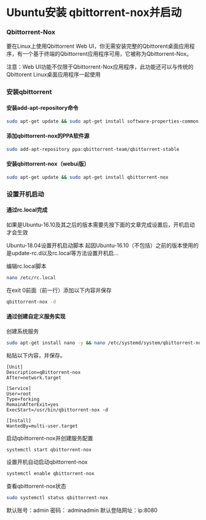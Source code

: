 # Ubuntu安装 qbittorrent-nox并启动



### Qbittorrent-Nox

要在Linux上使用Qbittorrent Web UI，你无需安装完整的Qbittorent桌面应用程序，有一个基于终端的Qbittorrent应用程序可用，它被称为Qbittorrent-Nox。

注意：Web UI功能不仅限于Qbittorrent-Nox应用程序，此功能还可以与传统的Qbittorent Linux桌面应用程序一起使用



### 安装qbittorrent

#### 安装add-apt-repository命令
```bash
sudo apt-get update && sudo apt-get install software-properties-common -y
```
#### 添加qbittorrent-nox的PPA软件源
```bash
sudo add-apt-repository ppa:qbittorrent-team/qbittorrent-stable
```
#### 安装qbittorrent-nox（webui版）
```bash
sudo apt-get update && sudo apt-get install qbittorrent-nox
```
### 设置开机启动
#### 通过rc.local完成

如果是Ubuntu-16.10及其之后的版本需要先按下面的文章完成设置后，开机启动才会生效

Ubuntu-18.04设置开机启动脚本
起因Ubuntu-16.10（不包括）之前的版本使用的是update-rc.d以及rc.local等方法设置开机启...

编辑rc.local脚本
```bash
nano /etc/rc.local
```
在exit 0前面（前一行）添加以下内容并保存
```bash
qbittorrent-nox -d
```
#### 通过创建自定义服务实现
创建系统服务
```bash
sudo apt-get install nano -y && nano /etc/systemd/system/qbittorrent-nox.service
```
粘贴以下内容，并保存。
```
[Unit]
Description=qBittorrent-nox
After=network.target

[Service]
User=root
Type=forking
RemainAfterExit=yes
ExecStart=/usr/bin/qbittorrent-nox -d

[Install]
WantedBy=multi-user.target
```

启动qbittorrent-nox并创建服务配置
```bash
systemctl start qbittorrent-nox
```
设置开机自动启动qbittorrent-nox
```bash
systemctl enable qbittorrent-nox
```

查看qbittorrent-nox状态
```bash
sudo systemctl status qbittorrent-nox
```

默认账号：admin 密码： adminadmin
默认登陆网址：ip:8080

